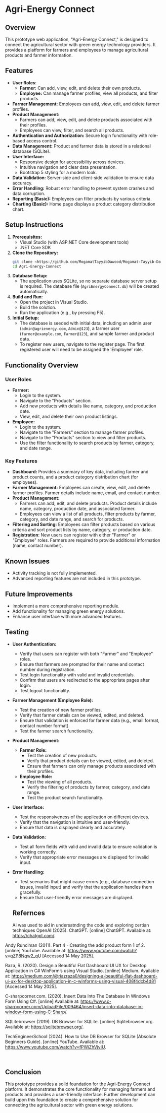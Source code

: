# Agri-Energy Connect 

## Overview

This prototype web application, "Agri-Energy Connect," is designed to connect the agricultural sector with green energy technology providers. It provides a platform for farmers and employees to manage agricultural products and farmer information.

## Features

* **User Roles:**
    * **Farmer:** Can add, view, edit, and delete their own products.
    * **Employee:** Can manage farmer profiles, view all products, and filter products.
* **Farmer Management:** Employees can add, view, edit, and delete farmer profiles.
* **Product Management:**
    * Farmers can add, view, edit, and delete products associated with their profiles.
    * Employees can view, filter, and search all products.
* **Authentication and Authorization:** Secure login functionality with role-based access control.
* **Data Management:** Product and farmer data is stored in a relational database (SQLite).
* **User Interface:**
    * Responsive design for accessibility across devices.
    * Intuitive navigation and clear data presentation.
    * Bootstrap 5 styling for a modern look.
* **Data Validation:** Server-side and client-side validation to ensure data accuracy.
* **Error Handling:** Robust error handling to prevent system crashes and data corruption.
* **Reporting (Basic):** Employees can filter products by various criteria.
* **Charting (Basic):** Home page displays a product category distribution chart.

## Setup Instructions

1.  **Prerequisites:**
    * Visual Studio (with ASP.NET Core development tools)
    * .NET Core SDK
2.  **Clone the Repository:**
    ```bash
    git clone <https://github.com/MogamatTayyibDawood/Mogamat-Tayyib-Dawood-ST10132915PROG7311-PART2.git>
    cd Agri-Energy-Connect
    ```
3.  **Database Setup:**
    * The application uses SQLite, so no separate database server setup is required. The database file (`AgriEnergyConnect.db`) will be created automatically.
4.  **Build and Run:**
    * Open the project in Visual Studio.
    * Build the solution.
    * Run the application (e.g., by pressing F5).
5.  **Initial Setup:**
    * The database is seeded with initial data, including an admin user (`admin@agrienergy.com`, `Admin@123`), a farmer user (`farmer@example.com`, `Farmer@123`), and sample farmer and product data.
    * To register new users, navigate to the register page. The first registered user will need to be assigned the 'Employee' role.

## Functionality Overview

### User Roles

* **Farmer:**
    * Login to the system.
    * Navigate to the "Products" section.
    * Add new products with details like name, category, and production date.
    * View, edit, and delete their own product listings.
* **Employee:**
    * Login to the system.
    * Navigate to the "Farmers" section to manage farmer profiles.
    * Navigate to the "Products" section to view and filter products.
    * Use the filter functionality to search products by farmer, category, and date range.

### Key Features

* **Dashboard:** Provides a summary of key data, including farmer and product counts, and a product category distribution chart (for employees).
* **Farmer Management:** Employees can create, view, edit, and delete farmer profiles. Farmer details include name, email, and contact number.
* **Product Management:**
    * Farmers can add, edit, and delete products. Product details include name, category, production date, and associated farmer.
    * Employees can view a list of all products, filter products by farmer, category, and date range, and search for products.
* **Filtering and Sorting:** Employees can filter products based on various criteria and sort product lists by name, category, or production date.
* **Registration:** New users can register with either "Farmer" or "Employee" roles. Farmers are required to provide additional information (name, contact number).

## Known Issues

* Activity tracking is not fully implemented.
* Advanced reporting features are not included in this prototype.

## Future Improvements

* Implement a more comprehensive reporting module.
* Add functionality for managing green energy solutions.
* Enhance user interface with more advanced features.

## Testing

* **User Authentication:**
    * Verify that users can register with both "Farmer" and "Employee" roles.
    * Ensure that farmers are prompted for their name and contact number during registration.
    * Test login functionality with valid and invalid credentials.
    * Confirm that users are redirected to the appropriate pages after login.
    * Test logout functionality.
* **Farmer Management (Employee Role):**
    * Test the creation of new farmer profiles.
    * Verify that farmer details can be viewed, edited, and deleted.
    * Ensure that validation is enforced for farmer data (e.g., email format, contact number format).
    * Test the farmer search functionality.
* **Product Management:**
    * **Farmer Role:**
        * Test the creation of new products.
        * Verify that product details can be viewed, edited, and deleted.
        * Ensure that farmers can only manage products associated with their profiles.
    * **Employee Role:**
        * Test the viewing of all products.
        * Verify the filtering of products by farmer, category, and date range.
        * Test the product search functionality.
* **User Interface:**
    * Test the responsiveness of the application on different devices.
    * Verify that the navigation is intuitive and user-friendly.
    * Ensure that data is displayed clearly and accurately.
* **Data Validation:**
    * Test all form fields with valid and invalid data to ensure validation is working correctly.
    * Verify that appropriate error messages are displayed for invalid input.
* **Error Handling:**
    * Test scenarios that might cause errors (e.g., database connection issues, invalid input) and verify that the application handles them gracefully.
    * Ensure that user-friendly error messages are displayed.

    ## Refernces
  AI was used to aid in undersatnding the code and exploring certian techniques
    OpenAI (2025). ChatGPT. [online] ChatGPT. Available at: https://chatgpt.com/.

Andy Runciman (2011). Part 4 - Creating the add product form 1 of 2. [online] YouTube. Available at: https://www.youtube.com/watch?v=qZP8Nqw2_qU [Accessed 14 May 2025].

‌Raza, R. (2020). Design a Beautiful Flat Dashboard UI UX for Desktop Application in C# WinForm’s using Visual Studio. [online] Medium. Available at: https://medium.com/@riazraza0/designing-a-beautiful-flat-dashboard-ui-ux-for-desktop-application-in-c-winforms-using-visual-408f4dcb4d81 [Accessed 14 May 2025].

‌C-sharpcorner.com. (2020). Insert Data Into The Database In Windows Form Using C#. [online] Available at: https://www.c-sharpcorner.com/UploadFile/009464/insert-data-into-database-in-window-form-using-C-Sharp/.

‌SQLitebrowser (2019). DB Browser for SQLite. [online] Sqlitebrowser.org. Available at: https://sqlitebrowser.org/.

‌TechEngineerSchool (2024). How to Use DB Browser for SQLite (Absolute Beginners Guide). [online] YouTube. Available at: https://www.youtube.com/watch?v=fPWiZhVjvIU.

‌
‌

## Conclusion

This prototype provides a solid foundation for the Agri-Energy Connect platform. It demonstrates the core functionality for managing farmers and products and provides a user-friendly interface. Further development can build upon this foundation to create a comprehensive solution for connecting the agricultural sector with green energy solutions.
